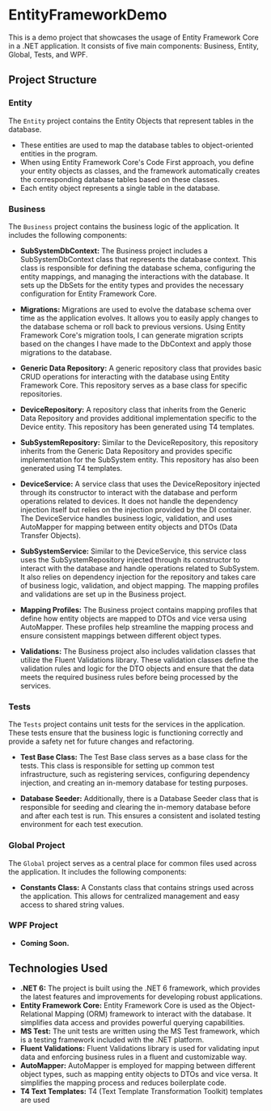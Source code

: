 # EntityFrameworkDemo

This is a demo project that showcases the usage of Entity Framework Core in a .NET application. It consists of five main components: Business, Entity, Global, Tests, and WPF.

## Project Structure

### Entity
The `Entity` project contains the Entity Objects that represent tables in the database. 
- These entities are used to map the database tables to object-oriented entities in the program.
- When using Entity Framework Core's Code First approach, you define your entity objects as classes, and the framework automatically creates the corresponding database tables based on these classes. 
- Each entity object represents a single table in the database.

### Business
The `Business` project contains the business logic of the application. It includes the following components:

- **SubSystemDbContext:** The Business project includes a SubSystemDbContext class that represents the database context. This class is responsible for defining the database schema, configuring the entity mappings, and managing the interactions with the database. It sets up the DbSets for the entity types and provides the necessary configuration for Entity Framework Core.

- **Migrations:** Migrations are used to evolve the database schema over time as the application evolves. It allows you to easily apply changes to the database schema or roll back to previous versions. Using Entity Framework Core's migration tools, I can generate migration scripts based on the changes I have made to the DbContext and apply those migrations to the database.

- **Generic Data Repository:** A generic repository class that provides basic CRUD operations for interacting with the database using Entity Framework Core. This repository serves as a base class for specific repositories.

- **DeviceRepository:** A repository class that inherits from the Generic Data Repository and provides additional implementation specific to the Device entity. This repository has been generated using T4 templates.

- **SubSystemRepository:** Similar to the DeviceRepository, this repository inherits from the Generic Data Repository and provides specific implementation for the SubSystem entity. This repository has also been generated using T4 templates.

- **DeviceService:** A service class that uses the DeviceRepository injected through its constructor to interact with the database and perform operations related to devices. It does not handle the dependency injection itself but relies on the injection provided by the DI container. The DeviceService handles business logic, validation, and uses AutoMapper for mapping between entity objects and DTOs (Data Transfer Objects).

- **SubSystemService:** Similar to the DeviceService, this service class uses the SubSystemRepository injected through its constructor to interact with the database and handle operations related to SubSystem. It also relies on dependency injection for the repository and takes care of business logic, validation, and object mapping. The mapping profiles and validations are set up in the Business project.

- **Mapping Profiles:** The Business project contains mapping profiles that define how entity objects are mapped to DTOs and vice versa using AutoMapper. These profiles help streamline the mapping process and ensure consistent mappings between different object types.

- **Validations:** The Business project also includes validation classes that utilize the Fluent Validations library. These validation classes define the validation rules and logic for the DTO objects and ensure that the data meets the required business rules before being processed by the services.

### Tests
The `Tests` project contains unit tests for the services in the application. These tests ensure that the business logic is functioning correctly and provide a safety net for future changes and refactoring.

- **Test Base Class:** The Test Base class serves as a base class for the tests. This class is responsible for setting up common test infrastructure, such as registering services, configuring dependency injection, and creating an in-memory database for testing purposes.

- **Database Seeder:** Additionally, there is a Database Seeder class that is responsible for seeding and clearing the in-memory database before and after each test is run. This ensures a consistent and isolated testing environment for each test execution.

### Global Project
The `Global` project serves as a central place for common files used across the application. It includes the following components:

- **Constants Class:** A Constants class that contains strings used across the application. This allows for centralized management and easy access to shared string values.

### WPF Project
- **Coming Soon.** 

## Technologies Used

- **.NET 6:** The project is built using the .NET 6 framework, which provides the latest features and improvements for developing robust applications.
- **Entity Framework Core:** Entity Framework Core is used as the Object-Relational Mapping (ORM) framework to interact with the database. It simplifies data access and provides powerful querying capabilities.
- **MS Test:** The unit tests are written using the MS Test framework, which is a testing framework included with the .NET platform.
- **Fluent Validations:** Fluent Validations library is used for validating input data and enforcing business rules in a fluent and customizable way.
- **AutoMapper:** AutoMapper is employed for mapping between different object types, such as mapping entity objects to DTOs and vice versa. It simplifies the mapping process and reduces boilerplate code.
- **T4 Text Templates:** T4 (Text Template Transformation Toolkit) templates are used
